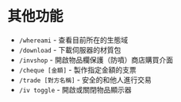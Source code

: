 # 其他功能
- `/whereami` - 查看目前所在的生態域
- `/download` - 下載伺服器的材質包
- `/invshop` - 開啟物品欄保護（防噴）商店購買介面
- `/cheque [金額]` - 製作指定金額的支票
- `/trade [對方名稱]` - 安全的和他人進行交易
- `/iv toggle` - 開啟或關閉物品顯示器
